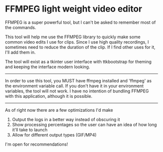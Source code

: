 # FFMPEG light weight video editor

FFMPEG is a super powerful tool, but I can't be asked to remember most of the commands.

This tool will help me use the FFMPEG library to quickly make some common video edits I use for clips. Since I use high quality recordings, I sometimes need to reduce the duration of the clip. If I find other uses for it, I'll add them in.

The tool will exist as a tkinter user interface with ttkbootstrap for theming and keeping the interface modern looking.

______

In order to use this tool, you MUST have ffmpeg installed and 'ffmpeg' as the environment variable call. 
If you don't have it in your environment variables, the tool will not work. 
I have no intention of bundling FFMPEG with this application, although it is possible. 

______

As of right now there are a few optimizations I'd make

1. Output the logs in a better way instead of obscuring it
2. Show processing percentages so the user can have an idea of how long it'll take to launch
3. Allow for different output types (GIF/MP4)

I'm open for recommendations! 